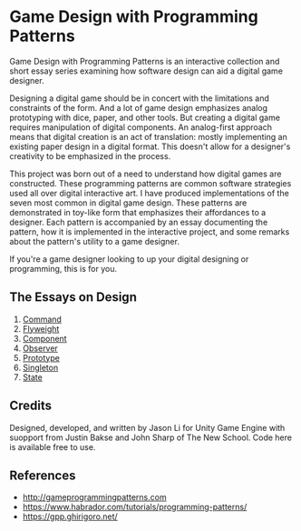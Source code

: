 # Game Design with Programming Patterns
Game Design with Programming Patterns is an interactive collection and short essay series examining how software design can aid a digital game designer.

Designing a digital game should be in concert with the limitations and constraints of the form. And a lot of game design emphasizes analog prototyping with dice, paper, and other tools. But creating a digital game requires manipulation of digital components. An analog-first approach means that digital creation is an act of translation: mostly implementing an existing paper design in a digital format. This doesn't allow for a designer's creativity to be emphasized in the process.

This project was born out of a need to understand how digital games are constructed. These programming patterns are common software strategies used all over digital interactive art. I have produced implementations of the seven most common in digital game design. These patterns are demonstrated in toy-like form that emphasizes their affordances to a designer. Each pattern is accompanied by an essay documenting the pattern, how it is implemented in the interactive project, and some remarks about the pattern's utility to a game designer.

If you're a game designer looking to up your digital designing or programming, this is for you.

## The Essays on Design

1. [Command](https://blog.devgenius.io/a-game-designers-thoughts-on-programming-patterns-command-pattern-4f6329f9b30d)
2. [Flyweight](https://blog.devgenius.io/game-design-with-programming-patterns-flyweight-6914f1cc4772)
3. [Component](https://blog.devgenius.io/game-design-with-component-pattern-2e79c9a62221)
4. [Observer](https://blog.devgenius.io/game-design-with-observer-pattern-3368561f40f5)
5. [Prototype](https://blog.devgenius.io/game-design-with-prototype-pattern-d9a839814ef0)
6. [Singleton](https://blog.devgenius.io/game-design-with-singleton-pattern-21685f7a43bb)
7. [State](https://blog.devgenius.io/game-design-with-state-pattern-2844e5f75ba4)

## Credits
Designed, developed, and written by Jason Li for Unity Game Engine with suopport from Justin Bakse and John Sharp of The New School. Code here is available free to use.

## References

* http://gameprogrammingpatterns.com 
* https://www.habrador.com/tutorials/programming-patterns/
* https://gpp.ghirigoro.net/
